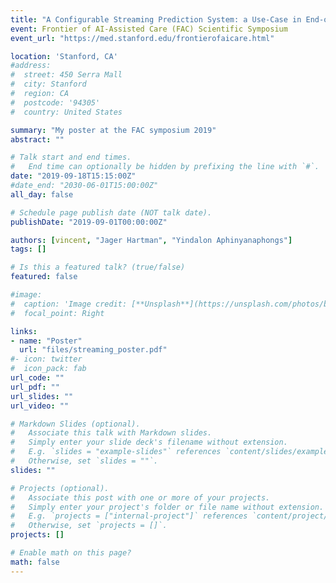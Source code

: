 ```yaml
---
title: "A Configurable Streaming Prediction System: a Use-Case in End-of-Life."
event: Frontier of AI-Assisted Care (FAC) Scientific Symposium
event_url: "https://med.stanford.edu/frontierofaicare.html"

location: 'Stanford, CA'
#address:
#  street: 450 Serra Mall
#  city: Stanford
#  region: CA
#  postcode: '94305'
#  country: United States

summary: "My poster at the FAC symposium 2019"
abstract: ""

# Talk start and end times.
#   End time can optionally be hidden by prefixing the line with `#`.
date: "2019-09-18T15:15:00Z"
#date_end: "2030-06-01T15:00:00Z"
all_day: false

# Schedule page publish date (NOT talk date).
publishDate: "2019-09-01T00:00:00Z"

authors: [vincent, "Jager Hartman", "Yindalon Aphinyanaphongs"]
tags: []

# Is this a featured talk? (true/false)
featured: false

#image:
#  caption: 'Image credit: [**Unsplash**](https://unsplash.com/photos/bzdhc5b3Bxs)'
#  focal_point: Right

links:
- name: "Poster"
  url: "files/streaming_poster.pdf"
#- icon: twitter
#  icon_pack: fab
url_code: ""
url_pdf: ""
url_slides: ""
url_video: ""

# Markdown Slides (optional).
#   Associate this talk with Markdown slides.
#   Simply enter your slide deck's filename without extension.
#   E.g. `slides = "example-slides"` references `content/slides/example-slides.md`.
#   Otherwise, set `slides = ""`.
slides: ""

# Projects (optional).
#   Associate this post with one or more of your projects.
#   Simply enter your project's folder or file name without extension.
#   E.g. `projects = ["internal-project"]` references `content/project/deep-learning/index.md`.
#   Otherwise, set `projects = []`.
projects: []

# Enable math on this page?
math: false
---
```


